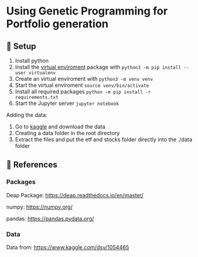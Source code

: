 # Using Genetic Programming for Portfolio generation

## 🚀 Setup
1. Install python
2. Install the [virtual enviroment](https://virtualenv.pypa.io/en/latest/) package with `python3 -m pip install --user virtualenv`
3. Create an virtual enviroment with `python3 -m venv venv`
4. Start the virtual enviroment `source venv/bin/activate`
5. Install all required packages `python -m pip install -r requirements.txt`
6. Start the Jupyter server `jupyter notebook`

Adding the data:
1. Go to [kaggle](https://www.kaggle.com/dsv/1054465) and download the data
2. Creating a data folder in the root directory
3. Extract the files and put the etf and stocks folder directly into the ./data folder

## 🔗 References
### Packages
Deap Package: https://deap.readthedocs.io/en/master/

numpy: https://numpy.org/

pandas: https://pandas.pydata.org/


### Data
Data from: https://www.kaggle.com/dsv/1054465
